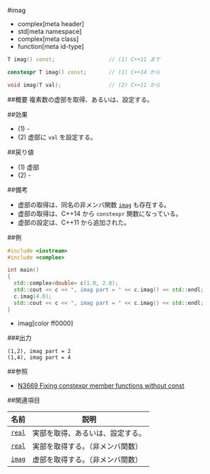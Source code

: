 #imag
* complex[meta header]
* std[meta namespace]
* complex[meta class]
* function[meta id-type]

```cpp
T imag() const;					// (1) C++11 まで

constexpr T imag() const;		// (1) C++14 から

void imag(T val);				// (2) C++11 から
```

##概要
複素数の虚部を取得、あるいは、設定する。


##効果
- (1) -
- (2) 虚部に `val` を設定する。


##戻り値
- (1) 虚部
- (2) -


##備考
- 虚部の取得は、同名の非メンバ関数 [`imag`](../imag.md) も存在する。
- 虚部の取得は、C++14 から `constexpr` 関数になっている。
- 虚部の設定は、C++11 から追加された。


##例
```cpp
#include <iostream>
#include <complex>

int main()
{
  std::complex<double> c(1.0, 2.0);
  std::cout << c << ", imag part = " << c.imag() << std::endl;
  c.imag(4.0);
  std::cout << c << ", imag part = " << c.imag() << std::endl;
}
```
* imag[color ff0000]

###出力
```
(1,2), imag part = 2
(1,4), imag part = 4
```


##参照
- [N3669 Fixing constexpr member functions without const](http://www.open-std.org/jtc1/sc22/wg21/docs/papers/2013/n3669.pdf)


##関連項目

| 名前               | 説明                             |
|--------------------|----------------------------------|
|[`real`](real.md)   | 実部を取得、あるいは、設定する。 |
|[`real`](../real.md)| 実部を取得する。（非メンバ関数） |
|[`imag`](../imag.md)| 虚部を取得する。（非メンバ関数） |

